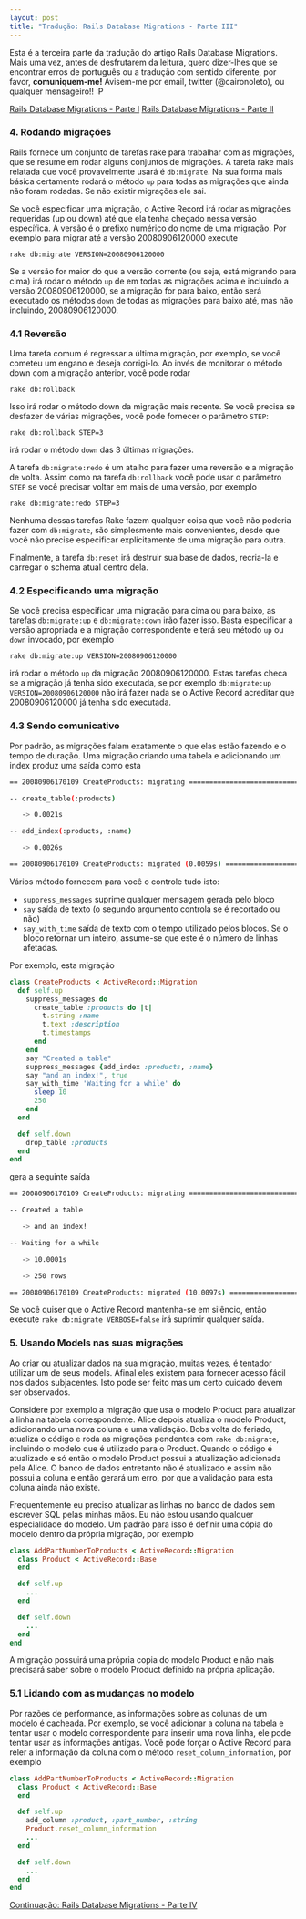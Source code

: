 ```yaml
---
layout: post
title: "Tradução: Rails Database Migrations - Parte III"
---
```


Esta é a terceira parte da tradução do artigo Rails Database Migrations. Mais uma vez, antes de desfrutarem da leitura, quero dizer-lhes que se encontrar erros de português ou a tradução com sentido diferente, por favor, **comuniquem-me!** Avisem-me por email, twitter (@caironoleto), ou qualquer mensageiro!! :P

[Rails Database Migrations - Parte I](/2008/09/23/traducao--rails-database-migrations---parte-i)
[Rails Database Migrations - Parte II](/2008/10/21/traducao--rails-database-migrations---parte-ii)

### 4. Rodando migrações

Rails fornece um conjunto de tarefas rake para trabalhar com as migrações, que se resume em rodar alguns conjuntos de migrações. A tarefa rake mais relatada que você provavelmente usará é `db:migrate`. Na sua forma mais básica certamente rodará o método `up` para todas as migrações que ainda não foram rodadas. Se não existir migrações ele sai.

Se você especificar uma migração, o Active Record irá rodar as migrações requeridas (up ou down) até que ela tenha chegado nessa versão específica. A versão é o prefixo numérico do nome de uma migração. Por exemplo para migrar até a versão 20080906120000 execute

`rake db:migrate VERSION=20080906120000`

Se a versão for maior do que a versão corrente (ou seja, está migrando para cima) irá rodar o método `up` de em todas as migrações acima e incluindo a versão 20080906120000, se a migração for para baixo, então será executado os métodos `down` de todas as migrações para baixo até, mas não incluindo, 20080906120000.

### 4.1 Reversão

Uma tarefa comum é regressar a última migração, por exemplo, se você cometeu um engano e deseja corrigi-lo. Ao invés de monitorar o método down com a migração anterior, você pode rodar

`rake db:rollback`

Isso irá rodar o método down da migração mais recente. Se você precisa se desfazer de várias migrações, você pode fornecer o parâmetro `STEP`:

`rake db:rollback STEP=3`

irá rodar o método `down` das 3 últimas migrações.

A tarefa `db:migrate:redo` é um atalho para fazer uma reversão e a migração de volta. Assim como na tarefa `db:rollback` você pode usar o parâmetro `STEP` se você precisar voltar em mais de uma versão, por exemplo

`rake db:migrate:redo STEP=3`

Nenhuma dessas tarefas Rake fazem qualquer coisa que você não poderia fazer com `db:migrate`, são simplesmente mais convenientes, desde que você não precise especificar explicitamente de uma migração para outra.

Finalmente, a tarefa `db:reset` irá destruir sua base de dados, recria-la e carregar o schema atual dentro dela.

### 4.2 Especificando uma migração

Se você precisa especificar uma migração para cima ou para baixo, as tarefas `db:migrate:up` e `db:migrate:down` irão fazer isso. Basta especificar a versão apropriada e a migração correspondente e terá seu método `up` ou `down` invocado, por exemplo

`rake db:migrate:up VERSION=20080906120000`

irá rodar o método `up` da migração 20080906120000. Estas tarefas checa se a migração já tenha sido executada, se por exemplo `db:migrate:up VERSION=20080906120000` não irá fazer nada se o Active Record acreditar que 20080906120000 já tenha sido executada.

### 4.3 Sendo comunicativo

Por padrão, as migrações falam exatamente o que elas estão fazendo e o tempo de duração. Uma migração criando uma tabela e adicionando um index produz uma saída como esta

```bash
== 20080906170109 CreateProducts: migrating ===================================

-- create_table(:products)

   -> 0.0021s

-- add_index(:products, :name)

   -> 0.0026s

== 20080906170109 CreateProducts: migrated (0.0059s) ==========================
```

Vários método fornecem para você o controle tudo isto:

 * `suppress_messages` suprime qualquer mensagem gerada pelo bloco
 * `say` saída de texto (o segundo argumento controla se é recortado ou não)
 * `say_with_time` saída de texto com o tempo utilizado pelos blocos. Se o bloco retornar um inteiro, assume-se que este é o número de linhas afetadas.

Por exemplo, esta migração

```ruby
class CreateProducts < ActiveRecord::Migration
  def self.up
    suppress_messages do
      create_table :products do |t|
        t.string :name
        t.text :description
        t.timestamps
      end
    end
    say "Created a table"
    suppress_messages {add_index :products, :name}
    say "and an index!", true
    say_with_time 'Waiting for a while' do
      sleep 10
      250
    end
  end

  def self.down
    drop_table :products
  end
end
```
gera a seguinte saída

```bash
== 20080906170109 CreateProducts: migrating ===================================

-- Created a table

   -> and an index!

-- Waiting for a while

   -> 10.0001s

   -> 250 rows

== 20080906170109 CreateProducts: migrated (10.0097s) =========================
```

Se você quiser que o Active Record mantenha-se em silêncio, então execute `rake db:migrate VERBOSE=false` irá suprimir qualquer saída.

### 5. Usando Models nas suas migrações

Ao criar ou atualizar dados na sua migração, muitas vezes, é tentador utilizar um de seus models. Afinal eles existem para fornecer acesso fácil nos dados subjacentes. Isto pode ser feito mas um certo cuidado devem ser observados.

Considere por exemplo a migração que usa o modelo Product para atualizar a linha na tabela correspondente. Alice depois atualiza o modelo Product, adicionando uma nova coluna e uma validação. Bobs volta do feriado, atualiza o código e roda as migrações pendentes com `rake db:migrate`, incluindo o modelo que é utilizado para o Product. Quando o código é atualizado e só então o modelo Product possui a atualização adicionada pela Alice. O banco de dados entretanto não é atualizado e assim não possui a coluna e então gerará um erro, por que a validação para esta coluna ainda não existe.

Frequentemente eu preciso atualizar as linhas no banco de dados sem escrever SQL pelas minhas mãos. Eu não estou usando qualquer especialidade do modelo. Um padrão para isso é definir uma cópia do modelo dentro da própria migração, por exemplo

```ruby
class AddPartNumberToProducts < ActiveRecord::Migration
  class Product < ActiveRecord::Base
  end

  def self.up
    ...
  end

  def self.down
    ...
  end
end
```

A migração possuirá uma própria copia do modelo Product e não mais precisará saber sobre o modelo Product definido na própria aplicação.

### 5.1 Lidando com as mudanças no modelo

Por razões de performance, as informações sobre as colunas de um modelo é cacheada. Por exemplo, se você adicionar a coluna na tabela e tentar usar o modelo correspondente para inserir uma nova linha, ele pode tentar usar as informações antigas. Você pode forçar o Active Record para reler a informação da coluna com o método `reset_column_information`, por exemplo

```ruby
class AddPartNumberToProducts < ActiveRecord::Migration
  class Product < ActiveRecord::Base
  end

  def self.up
    add_column :product, :part_number, :string
    Product.reset_column_information
    ...
  end

  def self.down
    ...
  end
end
```
[Continuação: Rails Database Migrations - Parte IV](2008/11/12/traducao--rails-database-migrations---parte-iv)
